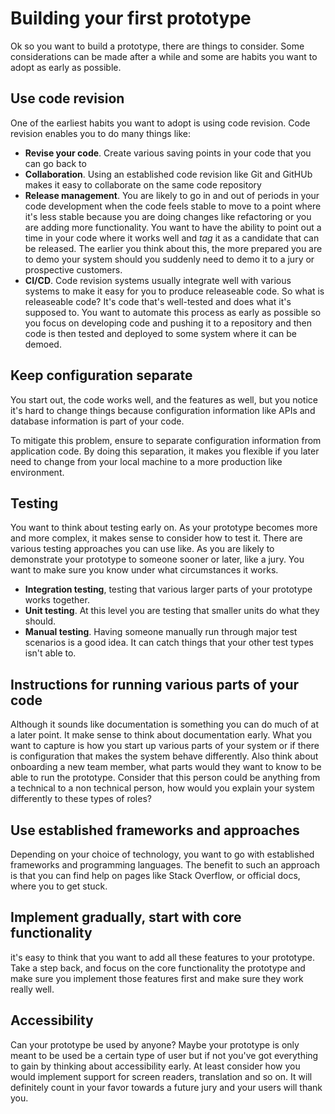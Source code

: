 # Building your first prototype

Ok so you want to build a prototype, there are things to consider. Some considerations can be made after a while and some are habits you want to adopt as early as possible.

## Use code revision

One of the earliest habits you want to adopt is using code revision. Code revision enables you to do many things like:

- **Revise your code**. Create various saving points in your code that you can go back to
- **Collaboration**. Using an established code revision like Git and GitHUb makes it easy to collaborate on the same code repository
- **Release management**. You are likely to go in and out of periods in your code development when the code feels stable to move to a point where it's less stable because you are doing changes like refactoring or you are adding more functionality. You want to have the ability to point out a time in your code where it works well and _tag_ it as a candidate that can be released. The earlier you think about this, the more prepared you are to demo your system should you suddenly need to demo it to a jury or prospective customers.
- **CI/CD**. Code revision systems usually integrate well with various systems to make it easy for you to produce releaseable code. So what is releaseable code? It's code that's well-tested and does what it's supposed to. You want to automate this process as early as possible so you focus on developing code and pushing it to a repository and then code is then tested and deployed to some system where it can be demoed. 

## Keep configuration separate

You start out, the code works well, and the features as well, but you notice it's hard to change things because configuration information like APIs and database information is part of your code.

To mitigate this problem, ensure to separate configuration information from application code. By doing this separation, it makes you flexible if you later need to change from your local machine to a more production like environment.

## Testing

You want to think about testing early on. As your prototype becomes more and more complex, it makes sense to consider how to test it. There are various testing approaches you can use like. As you are likely to demonstrate your prototype to someone sooner or later, like a jury. You want to make sure you know under what circumstances it works.

- **Integration testing**, testing that various larger parts of your prototype works together.
- **Unit testing**. At this level you are testing that smaller units do what they should.
- **Manual testing**. Having someone manually run through major test scenarios is a good idea. It can catch things that your other test types isn't able to.

## Instructions for running various parts of your code

Although it sounds like documentation is something you can do much of at a later point. It make sense to think about documentation early. What you want to capture is how you start up various parts of your system or if there is configuration that makes the system behave differently. Also think about onboarding a new team member, what parts would they want to know to be able to run the prototype. Consider that this person could be anything from a technical to a non technical person, how would you explain your system differently to these types of roles?

## Use established frameworks and approaches

Depending on your choice of technology, you want to go with established frameworks and programming languages. The benefit to such an approach is that you can find help on pages like Stack Overflow, or official docs, where you to get stuck. 

## Implement gradually, start with core functionality

it's easy to think that you want to add all these features to your prototype. Take a step back, and focus on the core functionality the prototype and make sure you implement those features first and make sure they work really well.

## Accessibility

Can your prototype be used by anyone? Maybe your prototype is only meant to be used be a certain type of user but if not you've got everything to gain by thinking about accessibility early. At least consider how you would implement support for screen readers, translation and so on. It will definitely count in your favor towards a future jury and your users will thank you.
